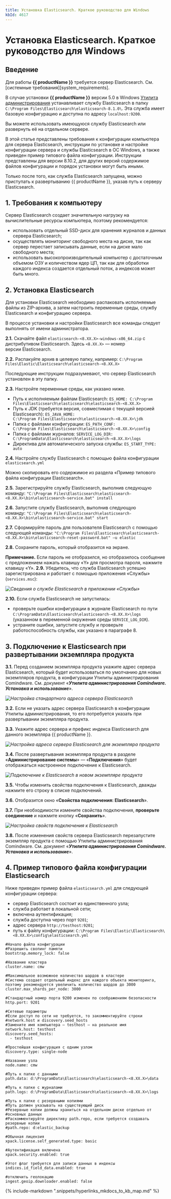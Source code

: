 ```yaml
---
title: Установка Elasticsearch. Краткое руководство для Windows
kbId: 4617
---
```


# Установка Elasticsearch. Краткое руководство для Windows

## Введение

Для работы **{{ productName }}** требуется сервер Elasticsearch. См. [системные требования][system_requirements].

В случае установки **{{ productName }}** версии 5.0 в Windows [Утилита администрирования](https://kb.comindware.ru/category\.php\?id=809) устанавливает службу Elasticsearch в папку `C:\Program Files\Elasticsearch\elasticsearch-8.1.0\`. Эта служба имеет базовую конфигурацию и доступна по адресу `localhost:9200`.

Вы можете использовать имеющуюся службу Elasticsearch или развернуть её на отдельном сервере.

В этой статье представлены требования к конфигурации компьютера для сервера Elasticsearch, инструкции по установке и настройке конфигурации сервера и службы Elasticsearch в ОС Windows, а также приведен пример типового файла конфигурации. Инструкции представлены для версии 8.10.2, для других версий содержимое файлов конфигурации и порядок установки могут быть иными.

Только после того, как служба Elasticsearch запущена, можно приступать к развертыванию {{ productName }}, указав путь к серверу Elasticsearch.

## 1. Требования к компьютеру

Сервер Elasticsearch создает значительную нагрузку на вычислительные ресурсы компьютера, поэтому рекомендуется:

- использовать отдельный SSD-диск для хранения журналов и данных сервера Elasticsearch;
- осуществлять мониторинг свободного места на диске, так как сервер перестает записывать данные, если на диске мало свободного места;
- использовать высокопроизводительный компьютер с достаточным объемом ОЗУ и количеством ядер ЦП, так как для обработки каждого индекса создается отдельный поток, а индексов может быть много.

## 2. Установка Elasticsearch

Для установки Elasticsearch необходимо распаковать исполняемые файлы из ZIP-архива, а затем настроить переменные среды, службу Elasticsearch и конфигурацию сервера.

В процессе установки и настройки Elasticsearch все команды следует выполнять от имени администратора.

**2.1.** Скачайте файл `elasticsearch-<8.XX.X>-windows-x86_64.zip` c дистрибутивом Elasticsearch. Здесь `<8.XX.X>` — номер версии Elasticsearch.

**2.2.** Распакуйте архив в целевую папку, например: `C:\Program Files\Elastic\Elasticsearch\elasticsearch-<8.XX.X>`

Последующие инструкции подразумевают, что сервер Elasticsearch установлен в эту папку.

**2.3.** Настройте переменные среды, как указано ниже.

- Путь к исполняемым файлам Elasticsearch: `ES_HOME: C:\Program Files\Elasticsearch\elasticsearch\elasticsearch-<8.XX.X>`
- Путь к JDK (требуется версия, совместимая с текущей версией Elasticsearch): `ES_JAVA_HOME: C:\Program Files\Elasticsearch\elasticsearch-<8.XX.X>\jdk`
- Папка с файлами конфигурации: `ES_PATH_CONF: C:\Program Files\Elasticsearch\elasticsearch-<8.XX.X>\config`
- Папка с файлами журналов: `SERVICE_LOG_DIR: C:\ProgramData\Elasticsearch\elasticsearch-<8.XX.X>\logs`
- Директива для автоматического запуска службы: `ES_START_TYPE: auto`

**2.4.** Настройте службу Elasticsearch с помощью файла конфигурации `elasticsearch.yml`

Можно скопировать его содержимое из раздела «Пример типового файла конфигурации Elasticsearch».

**2.5.** Зарегистрируйте службу Elasticsearch, выполнив следующую команду: `"C:\Program Files\Elasticsearch\elasticsearch-<8.XX.X>\bin\elasticsearch-service.bat" install`

**2.6.** Запустите службу Elasticsearch, выполнив следующую команду: `"C:\Program Files\Elasticsearch\elasticsearch-<8.XX.X>\bin\elasticsearch-service.bat" start`

**2.7.** Сформируйте пароль для пользователя Elasticsearch с помощью следующей команды: `"C:\Program Files\Elasticsearch\elasticsearch-<8.XX.X>\bin\elasticsearch-reset-password.bat" –u elastic`

**2.8.** Сохраните пароль, который отобразится на экране. 

**Примечание.** Если пароль не отобразился, но отобразилось сообщение с предложением нажать клавишу «Y» для просмотра пароля, нажмите клавишу «Y».
**2.9.** Убедитесь, что служба Elasticsearch успешно зарегистрирована и работает с помощью приложения «Службы» (`services.msc`):

_![Сведения о службе Elasticsearch в приложении «Службы»](https://kb.comindware.ru/assets/Picture5.png)_

**2.10.** Если служба Elasticsearch не запустилась:

- проверьте ошибки конфигурации в журнале Elasticsearch по пути `C:\ProgramData\Elasticsearch\elasticsearch-<8.XX.X>\logs` (указанном в переменной окружения среды `SERVICE_LOG_DIR`).
- устраните ошибки, запустите службу и проверьте работоспособность службы, как указано в параграфе 8.

## 3. Подключение к Elasticsearch при развертывании экземпляра продукта

**3.1.** Перед созданием экземпляра продукта укажите адрес сервера Elasticsearch, который будет использоваться по умолчанию для новых экземпляров продукта, в конфигурации Утилиты администрирования Comindware. См. документ «***Утилита администрирования Comindware. Установка и использование***».

_![Настройка стандартного адреса сервера Elasticsearch](https://kb.comindware.ru/assets/Picture6.png)_

**3.2.** Если не указать адрес сервера Elasticsearch в конфигурации Утилиты администрирования, то его потребуется указать при развертывании экземпляра продукта.

**3.3.** Укажите адрес сервера и префикс индекса Elasticsearch для данного экземпляра {{ productName }}.

_![Настройка адреса сервера Elasticsearch для экземпляра продукта](https://kb.comindware.ru/assets/Picture7.png)_

**3.4.** После развертывания экземпляра продукта в разделе «**Администрирование системы**» — «**Подключения**» будет отображаться настроенное подключение к Elasticsearch.

_![Подключение к Elasticsearch в новом экземпляре продукта](https://kb.comindware.ru/assets/Picture8.png)_

**3.5.** Чтобы изменить свойства подключения к Elasticsearch, дважды нажмите его строку в списке подключений.

**3.6.** Отобразится окно «**Свойства подключения: Elasticsearch**».

**3.7.** При необходимости измените свойства подключения, **проверьте соединение** и нажмите кнопку «**Сохранить**».

_![Настройка свойств подключения к Elasticsearch](https://kb.comindware.ru/assets/Picture9.png)_

**3.8.** После изменения свойств сервера Elasticsearch перезапустите экземпляр продукта с помощью Утилиты администрирования Comindware. См. документ «***Утилита администрирования Comindware. Установка и использование***».

## 4. Пример типового файла конфигурации Elasticsearch

Ниже приведен пример файла `elasticsearch.yml` для следующей конфигурации сервера:

- сервер Elasticsearch состоит из единственного узла;
- служба работает в локальной сети;
- включена аутентификация;
- служба доступна через порт `9201`;
- адрес сервера `http://testhost:9201`;
- путь к файлу конфигурации: `C:\Program Files\Elastic\Elasticsearch\<8.XX.X>\config\elasticsearch.yml`

```
#Начало файла конфигурации
#Разрешить свопинг памяти
bootstrap.memory_lock: false

#Название кластера
cluster.name: cmw

#Максимальное возможное количество шардов в кластере
#Система создает отдельный индекс для каждого объекта мониторинга, поэтому рекомендуется увеличить количество шардов до 3000
cluster.max_shards_per_node: 3000

#Стандартный номер порта 9200 изменен по соображениям безопасности
http.port: 9201

#Сетевые параметры
#Если доступ по сети не требуется, то закомментируйте строки #network.host и discovery.seed_hosts
#Замените имя компьютера — testhost — на реальное имя
network.host: testhost
discovery.seed_hosts:
  - testhost

#Простейшая конфигурация с одним узлом
discovery.type: single-node

#Название узла
node.name: cmw

#Путь к папке с данными
path.data: d:\ProgramData\Elasticsearch\elasticsearch-<8.XX.X>\data

#Путь к папке с журналами
path.logs: d:\ProgramData\Elasticsearch\elasticsearch-<8.XX.X>\logs

#Путь к папке с резервными копиями
#Путь должен указывать на существующий диск
#Резервные копии должны храниться на отдельном диске отдельно от #основных данных
#Раскомментируйте директиву path.repo, если требуется создавать резервные копии
#path.repo: d:elastic_backup

#Обычная лицензия
xpack.license.self_generated.type: basic

#Аутентификация включена
xpack.security.enabled: true

#Этот флаг требуется для записи данных в индексы
indices.id_field_data.enabled: true

#отключить геолокацию
ingest.geoip.downloader.enabled: false
```



{% include-markdown ".snippets/hyperlinks_mkdocs_to_kb_map.md" %}
